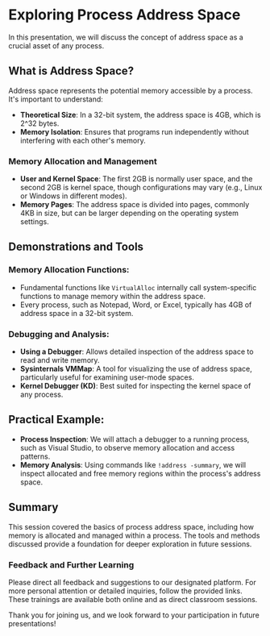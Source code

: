 # Exploring Process Address Space

In this presentation, we will discuss the concept of address space as a crucial asset of any process.

## What is Address Space?

Address space represents the potential memory accessible by a process. It's important to understand:
- **Theoretical Size**: In a 32-bit system, the address space is 4GB, which is 2^32 bytes.
- **Memory Isolation**: Ensures that programs run independently without interfering with each other's memory.

### Memory Allocation and Management

- **User and Kernel Space**: The first 2GB is normally user space, and the second 2GB is kernel space, though configurations may vary (e.g., Linux or Windows in different modes).
- **Memory Pages**: The address space is divided into pages, commonly 4KB in size, but can be larger depending on the operating system settings.

## Demonstrations and Tools

### Memory Allocation Functions:
- Fundamental functions like `VirtualAlloc` internally call system-specific functions to manage memory within the address space.
- Every process, such as Notepad, Word, or Excel, typically has 4GB of address space in a 32-bit system.

### Debugging and Analysis:
- **Using a Debugger**: Allows detailed inspection of the address space to read and write memory.
- **Sysinternals VMMap**: A tool for visualizing the use of address space, particularly useful for examining user-mode spaces.
- **Kernel Debugger (KD)**: Best suited for inspecting the kernel space of any process.

## Practical Example:
- **Process Inspection**: We will attach a debugger to a running process, such as Visual Studio, to observe memory allocation and access patterns.
- **Memory Analysis**: Using commands like `!address -summary`, we will inspect allocated and free memory regions within the process's address space.

## Summary

This session covered the basics of process address space, including how memory is allocated and managed within a process. The tools and methods discussed provide a foundation for deeper exploration in future sessions.

### Feedback and Further Learning

Please direct all feedback and suggestions to our designated platform. For more personal attention or detailed inquiries, follow the provided links. These trainings are available both online and as direct classroom sessions.

Thank you for joining us, and we look forward to your participation in future presentations!
